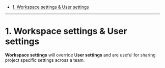 - [1. Workspace settings \& User settings](#1-workspace-settings--user-settings)

---

# 1. Workspace settings & User settings

**Workspace settings** will override **User settings** and are useful for sharing project specific settings across a team.